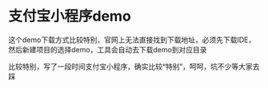 # 支付宝小程序demo

这个demo下载方式比较特别，官网上无法直接找到下载地址，必须先下载IDE，然后新建项目的选择demo，工具会自动去下载demo到对应目录

比较特别，写了一段时间支付宝小程序，确实比较“特别”，呵呵，坑不少等大家去踩
